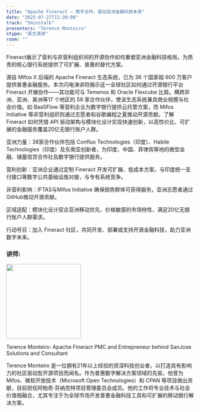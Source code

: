 ```yaml
---
title: "Apache Fineract — 携手合作，驱动亚洲金融科技未来"
date: "2025-07-27T11:30:00"
track: "5minstalk"
presenters: "Terence Monteiro"
stype: "英文演讲"
room: ""
---
```


Fineract展示了营利与非营利组织间的开源协作如何重塑亚洲金融科技格局，为昂贵的核心银行系统提供了可扩展、普惠的替代方案。

源自 Mifos X 后端的 Apache Fineract 生态系统，已为 36 个国家超 600 万客户提供普惠金融服务。本次闪电演讲将揭示这一全球社区如何通过开源银行平台 Fineract 开展协作——其功能可与 Temenos 和 Oracle Flexcube 比肩。横跨非洲、亚洲、美洲等17 个地区的 59 家合作伙伴，使该生态系统兼具商业规模与社会价值。如 BaaSFlow 等营利企业为数字银行提供云托管方案，而 Mifos Initiative 等非营利组织则通过志愿者和谷歌编程之夏推动开源贡献。了解 Fineract 如何凭借 API 驱动架构与模块化设计实现快速创新，以高性价比、可扩展的金融服务覆盖20亿无银行账户人群。

亚洲力量：38家合作伙伴包括 Conflux Technologies（印度）、Habile Technologies（印度）及东南亚创新者，为印度、中国、菲律宾等地的微型金融、储蓄信贷合作社及数字银行提供服务。

营利创新：亚洲企业通过定制 Fineract 开发可扩展、低成本方案，与印度统一支付接口等数字公共基础设施对接，与专有系统竞争。

非营利影响：IFTAS与Mifos Initiative 确保弱势群体可获得服务，亚洲志愿者通过GitHub推动开源贡献。

区域适配：模块化设计契合亚洲移动优先、价格敏感的市场特性，满足20亿无银行账户人群需求。

行动号召：加入 Fineract 社区，共同开发、部署或支持开源金融科技，助力亚洲数字未来。

### 讲师:


<img src="https://sessionize.com/image/d892-400o400o1-M2MAq2QAry4oMkpTjCmxy1.jpg" width="200" /><br/>

Terence Monteiro: Apache Fineract PMC and Entrepreneur behind SanJose Solutions and Consultant

Terence Monteiro 是一位拥有21年以上经验的资深科技创业者，以打造具有影响力的社区驱动型开源项目而闻名。作为普惠数字解决方案领域的先驱，他曾为 Mifos、微软开放技术（Microsoft Open Technologies）和 CPAN 等项目做出贡献，目前担任阿帕奇·芬纳克特项目管理委员会成员。他的工作将专业技术与社会价值相融合，尤其专注于为全球市场开发普惠金融科技工具和可扩展的移动银行解决方案。